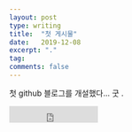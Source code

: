 ```yaml
---
layout: post
type: writing
title:  "첫 게시물"
date:   2019-12-08
excerpt: "."
tag: 
comments: false
---
```


첫 github 블로그를 개설했다... 굿
.
<iframe src="https://ghbtns.com/github-btn.html?user=sjsjsj1246&repo=sjsjsj1246.github.io&type=star&count=true&size=large" frameborder="0" scrolling="0" width="160px" height="30px"></iframe>

